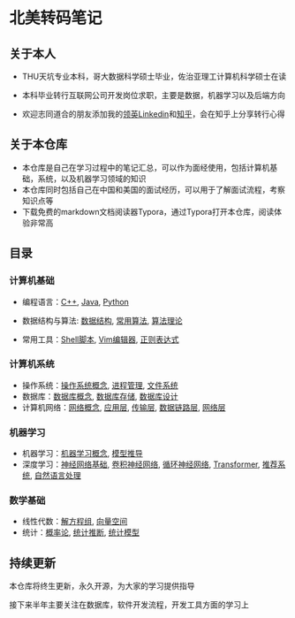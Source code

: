 # 北美转码笔记

## 关于本人

- THU天坑专业本科，哥大数据科学硕士毕业，佐治亚理工计算机科学硕士在读
- 本科毕业转行互联网公司开发岗位求职，主要是数据，机器学习以及后端方向

- 欢迎志同道合的朋友添加我的[领英Linkedin](https://www.linkedin.com/in/jingxiangzhang/)和[知乎](https://www.zhihu.com/people/zhangjx831)，会在知乎上分享转行心得


## 关于本仓库

- 本仓库是自己在学习过程中的笔记汇总，可以作为面经使用，包括计算机基础，系统，以及机器学习领域的知识
- 本仓库同时包括自己在中国和美国的面试经历，可以用于了解面试流程，考察知识点等
- 下载免费的markdown文档阅读器Typora，通过Typora打开本仓库，阅读体验非常高

## 目录

### 计算机基础

- 编程语言：[C++](https://github.com/zhangjx831/Data-Science-Notes/blob/master/Computer%20Science/Computer%20Basics/Programming%20Fundamentals/C%2B%2B.md), [Java](https://github.com/zhangjx831/Data-Science-Notes/blob/master/Computer%20Science/Computer%20Basics/Programming%20Fundamentals/Java.md), [Python](https://github.com/zhangjx831/Data-Science-Notes/blob/master/Computer%20Science/Computer%20Basics/Programming%20Fundamentals/Python.md)

- 数据结构与算法: [数据结构](https://github.com/zhangjx831/Data-Science-Notes/blob/master/Computer%20Science/Computer%20Basics/Data%20Structure%20%26%20Algorithgm/Data%20Structures.md), [常用算法](https://github.com/zhangjx831/Data-Science-Notes/blob/master/Computer%20Science/Computer%20Basics/Data%20Structure%20%26%20Algorithgm/%E5%B8%B8%E7%94%A8%E7%AE%97%E6%B3%95.md), [算法理论](https://github.com/zhangjx831/Data-Science-Notes/blob/master/Computer%20Science/Computer%20Basics/Data%20Structure%20%26%20Algorithgm/Algorithm%20Theory.md)
- 常用工具：[Shell脚本](https://github.com/zhangjx831/Data-Science-Notes/blob/master/Computer%20Science/Computer%20Basics/Tools/Shell%E8%84%9A%E6%9C%AC.md), [Vim编辑器](https://github.com/zhangjx831/Data-Science-Notes/blob/master/Computer%20Science/Computer%20Basics/Tools/Vim%E7%BC%96%E8%BE%91%E5%99%A8.md), [正则表达式](https://github.com/zhangjx831/Data-Science-Notes/blob/master/Computer%20Science/Computer%20Basics/Tools/%E6%AD%A3%E5%88%99%E8%A1%A8%E8%BE%BE%E5%BC%8F.md)

### 计算机系统

- 操作系统：[操作系统概念](https://github.com/zhangjx831/Data-Science-Notes/blob/master/Computer%20Science/Computer%20System/Operating%20Systems/intro.md), [进程管理](https://github.com/zhangjx831/Data-Science-Notes/blob/master/Computer%20Science/Computer%20System/Operating%20Systems/Process.md), [文件系统](https://github.com/zhangjx831/Data-Science-Notes/blob/master/Computer%20Science/Computer%20System/Operating%20Systems/File%20System.md)
- 数据库：[数据库概念](https://github.com/zhangjx831/Data-Science-Notes/blob/master/Computer%20Science/Computer%20System/Databases/Introduction.md), [数据库存储](https://github.com/zhangjx831/Data-Science-Notes/blob/master/Computer%20Science/Computer%20System/Databases/Database%20Storage.md), [数据库设计](https://github.com/zhangjx831/Data-Science-Notes/blob/master/Computer%20Science/Computer%20System/Databases/%E6%95%B0%E6%8D%AE%E5%BA%93%E8%AE%BE%E8%AE%A1.md)
- 计算机网络：[网络概念](https://github.com/zhangjx831/Data-Science-Notes/blob/master/Computer%20Science/Computer%20System/Computer%20Networks/Introduction.md), [应用层](https://github.com/zhangjx831/Data-Science-Notes/blob/master/Computer%20Science/Computer%20System/Computer%20Networks/Application%20Layer.md), [传输层](https://github.com/zhangjx831/Data-Science-Notes/blob/master/Computer%20Science/Computer%20System/Computer%20Networks/Transport%20Layer.md), [数据链路层](https://github.com/zhangjx831/Data-Science-Notes/blob/master/Computer%20Science/Computer%20System/Computer%20Networks/Transport%20Layer.md), [网络层](https://github.com/zhangjx831/Data-Science-Notes/blob/master/Computer%20Science/Computer%20System/Computer%20Networks/Network%20Layer.md)

### 机器学习

- 机器学习：[机器学习概念](https://github.com/zhangjx831/Data-Science-Notes/blob/master/Computer%20Science/Machine%20Learning/Machine%20Learning/%E5%9F%BA%E7%A1%80%E6%A6%82%E5%BF%B5.md), [模型推导](https://github.com/zhangjx831/Data-Science-Notes/blob/master/Computer%20Science/Machine%20Learning/Machine%20Learning/%E6%A8%A1%E5%9E%8B%E6%8E%A8%E5%AF%BC.md)
- 深度学习：[神经网络基础](https://github.com/zhangjx831/Data-Science-Notes/blob/master/Computer%20Science/Machine%20Learning/Deep%20Learning/DNN.md), [卷积神经网络](https://github.com/zhangjx831/Data-Science-Notes/blob/master/Computer%20Science/Machine%20Learning/Deep%20Learning/CNN.md), [循环神经网络](https://github.com/zhangjx831/Data-Science-Notes/blob/master/Computer%20Science/Machine%20Learning/Deep%20Learning/RNN.md), [Transformer](https://github.com/zhangjx831/Data-Science-Notes/blob/master/Computer%20Science/Machine%20Learning/Deep%20Learning/Transformer.md), [推荐系统](https://github.com/zhangjx831/Data-Science-Notes/blob/master/Computer%20Science/Machine%20Learning/Deep%20Learning/%E6%8E%A8%E8%8D%90%E7%B3%BB%E7%BB%9F.md), [自然语言处理](https://github.com/zhangjx831/Data-Science-Notes/blob/master/Computer%20Science/Machine%20Learning/Deep%20Learning/%E8%87%AA%E7%84%B6%E8%AF%AD%E8%A8%80%E5%A4%84%E7%90%86.md)

### 数学基础

- 线性代数：[解方程组](https://github.com/zhangjx831/Data-Science-Notes/blob/master/Mathematics/Linear%20Algebra/%E8%A7%A3%E6%96%B9%E7%A8%8B%E7%BB%84.md), [向量空间](https://github.com/zhangjx831/Data-Science-Notes/blob/master/Mathematics/Linear%20Algebra/%E5%90%91%E9%87%8F%E7%A9%BA%E9%97%B4.md)
- 统计：[概率论](https://github.com/zhangjx831/Data-Science-Notes/blob/master/Mathematics/Statistics/Probs%20and%20Stats.md), [统计推断](https://github.com/zhangjx831/Data-Science-Notes/blob/master/Mathematics/Statistics/Stats%20Inference.md), [统计模型](https://github.com/zhangjx831/Data-Science-Notes/blob/master/Mathematics/Statistics/Stats%20Modelling.md)

## 持续更新

本仓库将终生更新，永久开源，为大家的学习提供指导

接下来半年主要关注在数据库，软件开发流程，开发工具方面的学习上

